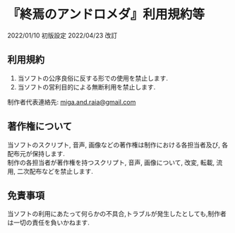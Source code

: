 # 『終焉のアンドロメダ』利用規約等

2022/01/10 初版設定
2022/04/23 改訂

## 利用規約

1) 当ソフトの公序良俗に反する形での使用を禁止します.
2) 当ソフトの営利目的による無断利用を禁止します.

制作者代表連絡先: miga.and.raia@gmail.com

## 著作権について

当ソフトのスクリプト, 音声, 画像などの著作権は制作における各担当者及び, 各配布元が保持します.  
制作の各担当者が著作権を持つスクリプト, 音声, 画像について, 改変, 転載, 流用, 二次配布などを禁止します.

## 免責事項

当ソフトの利用にあたって何らかの不具合,トラブルが発生したとしても,制作者は一切の責任を負いかねます.
